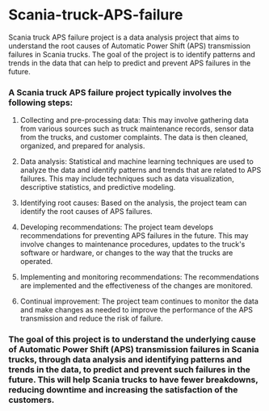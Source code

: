# Scania-truck-APS-failure

Scania truck APS failure project is a data analysis project that aims to understand the root causes of Automatic Power Shift (APS) transmission failures in Scania trucks. The goal of the project is to identify patterns and trends in the data that can help to predict and prevent APS failures in the future.

### A Scania truck APS failure project typically involves the following steps:

1. Collecting and pre-processing data: This may involve gathering data from various sources such as truck maintenance records, sensor data from the trucks, and customer complaints. The data is then cleaned, organized, and prepared for analysis.

2. Data analysis: Statistical and machine learning techniques are used to analyze the data and identify patterns and trends that are related to APS failures. This may include techniques such as data visualization, descriptive statistics, and predictive modeling.

3. Identifying root causes: Based on the analysis, the project team can identify the root causes of APS failures.

4. Developing recommendations: The project team develops recommendations for preventing APS failures in the future. This may involve changes to maintenance procedures, updates to the truck's software or hardware, or changes to the way that the trucks are operated.

5. Implementing and monitoring recommendations: The recommendations are implemented and the effectiveness of the changes are monitored.

6. Continual improvement: The project team continues to monitor the data and make changes as needed to improve the performance of the APS transmission and reduce the risk of failure.

### The goal of this project is to understand the underlying cause of Automatic Power Shift (APS) transmission failures in Scania trucks, through data analysis and identifying patterns and trends in the data, to predict and prevent such failures in the future. This will help Scania trucks to have fewer breakdowns, reducing downtime and increasing the satisfaction of the customers.



